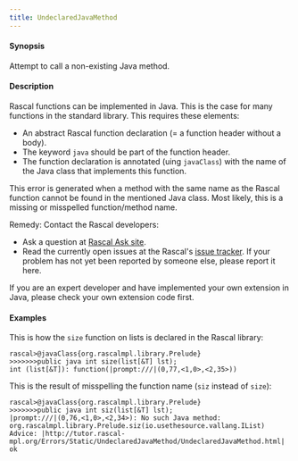 ```yaml
---
title: UndeclaredJavaMethod
---
```


#### Synopsis

Attempt to call a non-existing Java method.

#### Description

Rascal functions can be implemented in Java. This is the case for many functions in the standard library.
This requires these elements:

*  An abstract Rascal function declaration (= a function header without a body).
*  The keyword `java` should be part of the function header.
*  The function declaration is annotated (uing `javaClass`) with the name of the Java class that implements this function.


This error is generated when a method with the same name as the Rascal function
cannot be found in the mentioned Java class. Most likely, this is a missing or misspelled function/method name.

Remedy: Contact the Rascal developers:

*  Ask a question at [Rascal Ask site](http://ask.rascal-mpl.org/questions/).
*  Read the currently open issues at the Rascal's [issue tracker](https://github.com/cwi-swat/rascal/issues?state=open). If your problem has not yet been reported by someone else, please report it here.


If you are an expert developer and have implemented your own extension in Java, please check your own extension code first.


#### Examples

This is how the `size` function on lists is declared in the Rascal library:

```rascal-shell
rascal>@javaClass{org.rascalmpl.library.Prelude}
>>>>>>>public java int size(list[&T] lst);
int (list[&T]): function(|prompt:///|(0,77,<1,0>,<2,35>))
```
This is the result of misspelling the function name (`siz` instead of `size`):

```rascal-shell
rascal>@javaClass{org.rascalmpl.library.Prelude}
>>>>>>>public java int siz(list[&T] lst);
|prompt:///|(0,76,<1,0>,<2,34>): No such Java method: org.rascalmpl.library.Prelude.siz(io.usethesource.vallang.IList)
Advice: |http://tutor.rascal-mpl.org/Errors/Static/UndeclaredJavaMethod/UndeclaredJavaMethod.html|
ok
```

